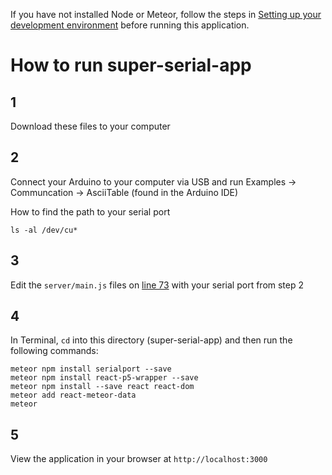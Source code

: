 If you have not installed Node or Meteor, follow the steps in [Setting up your development environment](https://github.com/areaofeffect/hello-world/blob/master/week8/README.md#setting-up-your-development-environment) before running this application.

# How to run super-serial-app
## 1 
Download these files to your computer

## 2

Connect your Arduino to your computer via USB and run Examples -> Communcation -> AsciiTable (found in the Arduino IDE)

How to find the path to your serial port

	ls -al /dev/cu*


## 3
Edit the `server/main.js` files on [line 73](https://github.com/areaofeffect/hello-world/blob/master/week8/in-class-apps/super-serial-app/server/main.js#L73) with your serial port from step 2

## 4
In Terminal, `cd` into this directory (super-serial-app) and then run the following commands:

	meteor npm install serialport --save
	meteor npm install react-p5-wrapper --save
	meteor npm install --save react react-dom
	meteor add react-meteor-data
	meteor
	
## 5
View the application in your browser at `http://localhost:3000`
